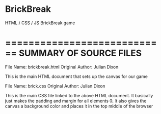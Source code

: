 # BrickBreak
 HTML / CSS / JS BrickBreak game

============================
SUMMARY OF SOURCE FILES
============================

File Name: brickbreak.html
Original Author: Julian Dixon

This is the main HTML document that sets up the canvas for our game

File Name: brick.css
Original Author: Julian Dixon

This is the main CSS file linked to the above HTML document. It basically just makes the padding and margin for all elements 0. It also gives the canvas a background color and places it in the top middle of the browser
